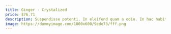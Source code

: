 ```yaml
---
title: Ginger - Crystalized
price: $76.71
description: Suspendisse potenti. In eleifend quam a odio. In hac habitasse platea dictumst.
image: https://dummyimage.com/1000x600/9ede73/fff.png
---
```

